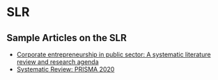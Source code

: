 # SLR
## Sample Articles on the SLR 
- [Corporate entrepreneurship in public sector: A systematic literature review and research agenda](https://reader.elsevier.com/reader/sd/pii/S2444569X23000392?token=02AD844C7230ADACAD109DDD76009D3836F11F5E4F5410E776AC6E4AC908A0466C71EA909706FE631D18FE4D3AE2C490&originRegion=eu-west-1&originCreation=20230226024454)
- [Systematic Review: PRISMA 2020](https://github.com/drshahizan/research-material/tree/main/SLR)


